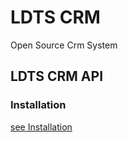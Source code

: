 # LDTS CRM
Open Source Crm System

## LDTS CRM API

### Installation

[see Installation](/src/app/README.MD)
